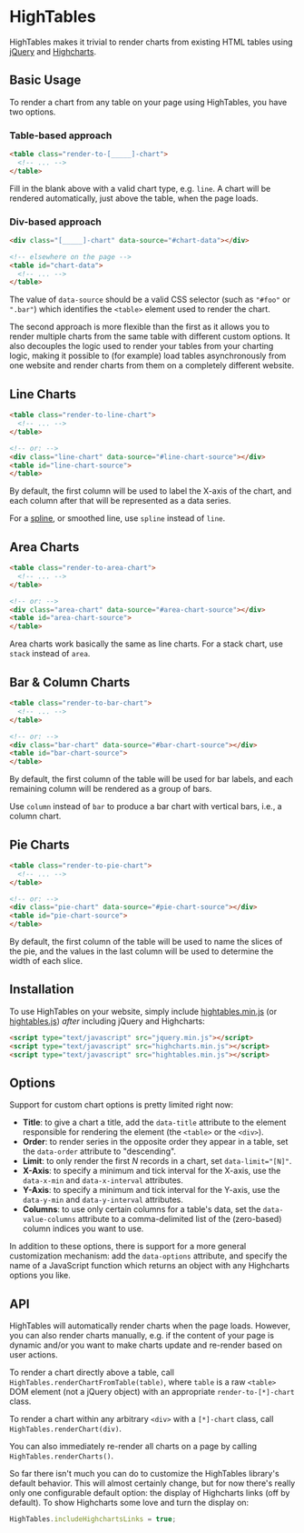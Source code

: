 HighTables
==========

HighTables makes it trivial to render charts from existing HTML tables using
[jQuery](http://jquery.com/) and [Highcharts](http://www.highcharts.com).

Basic Usage
-----------

To render a chart from any table on your page using HighTables, you have two options.

### Table-based approach

```html
<table class="render-to-[_____]-chart">
  <!-- ... -->
</table>
```

Fill in the blank above with a valid chart type, e.g. `line`. A chart will be rendered automatically, just above the table, when the page loads.

### Div-based approach

```html
<div class="[_____]-chart" data-source="#chart-data"></div>

<!-- elsewhere on the page -->
<table id="chart-data">
  <!-- ... -->
</table>
```

The value of `data-source` should be a valid CSS selector (such as `"#foo"` or `".bar"`) which identifies the `<table>` element used to render the chart.

The second approach is more flexible than the first as it allows you to render multiple charts from the same table with different custom options. It also decouples the logic used to render your tables from your charting logic, making it possible to (for example) load tables asynchronously from one website and render charts from them on a completely different website.

Line Charts
-----------

```html
<table class="render-to-line-chart">
  <!-- ... -->
</table>

<!-- or: -->
<div class="line-chart" data-source="#line-chart-source"></div>
<table id="line-chart-source">
</table>
```

By default, the first column will be used to label the X-axis of the chart, and each column after that will be represented as a data series.

For a [spline](http://en.wikipedia.org/wiki/Spline_%28mathematics%29), or smoothed line, use `spline` instead of `line`.

Area Charts
-----------

```html
<table class="render-to-area-chart">
  <!-- ... -->
</table>

<!-- or: -->
<div class="area-chart" data-source="#area-chart-source"></div>
<table id="area-chart-source">
</table>
```

Area charts work basically the same as line charts. For a stack chart, use `stack` instead of `area`.

Bar & Column Charts
-------------------

```html
<table class="render-to-bar-chart">
  <!-- ... -->
</table>

<!-- or: -->
<div class="bar-chart" data-source="#bar-chart-source"></div>
<table id="bar-chart-source">
</table>
```

By default, the first column of the table will be used for bar labels, and each remaining column will be rendered as a group of bars.

Use `column` instead of `bar` to produce a bar chart with vertical bars, i.e., a column chart.

Pie Charts
----------

```html
<table class="render-to-pie-chart">
  <!-- ... -->
</table>

<!-- or: -->
<div class="pie-chart" data-source="#pie-chart-source"></div>
<table id="pie-chart-source">
</table>
```

By default, the first column of the table will be used to name the slices of the pie, and the values in the last column will be used to determine the width of each slice.

Installation
------------

To use HighTables on your website, simply include [hightables.min.js](http://dtao.github.com/HighTables/hightables.min.js) (or [hightables.js](http://dtao.github.com/HighTables/hightables.js)) *after* including jQuery and Highcharts:

```html
<script type="text/javascript" src="jquery.min.js"></script>
<script type="text/javascript" src="highcharts.min.js"></script>
<script type="text/javascript" src="hightables.min.js"></script>
```

Options
-------

Support for custom chart options is pretty limited right now:

- **Title**: to give a chart a title, add the `data-title` attribute to the element responsible for rendering the element (the `<table>` or the `<div>`).
- **Order**: to render series in the opposite order they appear in a table, set the `data-order` attribute to "descending".
- **Limit**: to only render the first *N* records in a chart, set `data-limit="[N]"`.
- **X-Axis**: to specify a minimum and tick interval for the X-axis, use the `data-x-min` and `data-x-interval` attributes.
- **Y-Axis**: to specify a minimum and tick interval for the Y-axis, use the `data-y-min` and `data-y-interval` attributes.
- **Columns**: to use only certain columns for a table's data, set the `data-value-columns` attribute to a comma-delimited list of the (zero-based) column indices you want to use.

In addition to these options, there is support for a more general customization mechanism: add the `data-options` attribute, and specify the name of a JavaScript function which returns an object with any Highcharts options you like.

API
---

HighTables will automatically render charts when the page loads. However, you can also render charts manually, e.g. if the content of your page is dynamic and/or you want to make charts update and re-render based on user actions.

To render a chart directly above a table, call `HighTables.renderChartFromTable(table)`, where `table` is a raw `<table>` DOM element (not a jQuery object) with an appropriate `render-to-[*]-chart` class.

To render a chart within any arbitrary `<div>` with a `[*]-chart` class, call `HighTables.renderChart(div)`.

You can also immediately re-render all charts on a page by calling `HighTables.renderCharts()`.

So far there isn't much you can do to customize the HighTables library's default behavior. This will almost certainly change, but for now there's really only one configurable default option: the display of Highcharts links (off by default). To show Highcharts some love and turn the display on:

```javascript
HighTables.includeHighchartsLinks = true;
```
